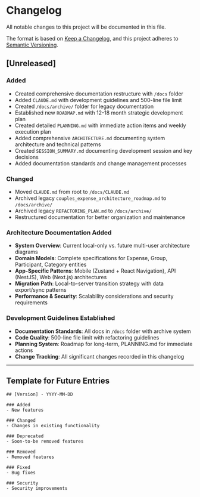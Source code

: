 # Changelog

All notable changes to this project will be documented in this file.

The format is based on [Keep a Changelog](https://keepachangelog.com/en/1.0.0/),
and this project adheres to [Semantic Versioning](https://semver.org/spec/v2.0.0.html).

## [Unreleased]

### Added
- Created comprehensive documentation restructure with `/docs` folder
- Added `CLAUDE.md` with development guidelines and 500-line file limit
- Created `/docs/archive/` folder for legacy documentation  
- Established new `ROADMAP.md` with 12-18 month strategic development plan
- Created detailed `PLANNING.md` with immediate action items and weekly execution plan
- Added comprehensive `ARCHITECTURE.md` documenting system architecture and technical patterns
- Created `SESSION_SUMMARY.md` documenting development session and key decisions
- Added documentation standards and change management processes

### Changed
- Moved `CLAUDE.md` from root to `/docs/CLAUDE.md`
- Archived legacy `couples_expense_architecture_roadmap.md` to `/docs/archive/`
- Archived legacy `REFACTORING_PLAN.md` to `/docs/archive/`
- Restructured documentation for better organization and maintenance

### Architecture Documentation Added
- **System Overview**: Current local-only vs. future multi-user architecture diagrams
- **Domain Models**: Complete specifications for Expense, Group, Participant, Category entities
- **App-Specific Patterns**: Mobile (Zustand + React Navigation), API (NestJS), Web (Next.js) architectures
- **Migration Path**: Local-to-server transition strategy with data export/sync patterns
- **Performance & Security**: Scalability considerations and security requirements

### Development Guidelines Established
- **Documentation Standards**: All docs in `/docs` folder with archive system
- **Code Quality**: 500-line file limit with refactoring guidelines  
- **Planning System**: Roadmap for long-term, PLANNING.md for immediate actions
- **Change Tracking**: All significant changes recorded in this changelog

---

## Template for Future Entries

```
## [Version] - YYYY-MM-DD

### Added
- New features

### Changed
- Changes in existing functionality

### Deprecated
- Soon-to-be removed features

### Removed
- Removed features

### Fixed
- Bug fixes

### Security
- Security improvements
```